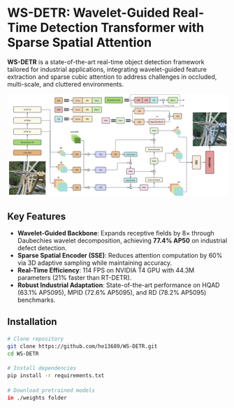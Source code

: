 # WS-DETR: Wavelet-Guided Real-Time Detection Transformer with Sparse Spatial Attention

**WS-DETR** is a state-of-the-art real-time object detection framework tailored for industrial applications, integrating wavelet-guided feature extraction and sparse cubic attention to address challenges in occluded, multi-scale, and cluttered environments.

![WS-DETR Architecture](images/archtecture.png)

## Key Features
- **Wavelet-Guided Backbone**: Expands receptive fields by 8× through Daubechies wavelet decomposition, achieving **77.4% AP50** on industrial defect detection.
- **Sparse Spatial Encoder (SSE)**: Reduces attention computation by 60% via 3D adaptive sampling while maintaining accuracy.
- **Real-Time Efficiency**: 114 FPS on NVIDIA T4 GPU with 44.3M parameters (21% faster than RT-DETR).
- **Robust Industrial Adaptation**: State-of-the-art performance on HQAD (63.1% AP5095), MPID (72.6% AP5095), and RD (78.2% AP5095) benchmarks.

## Installation
```bash
# Clone repository
git clone https://github.com/he13689/WS-DETR.git
cd WS-DETR

# Install dependencies
pip install -r requirements.txt

# Download pretrained models
in ./weights folder
